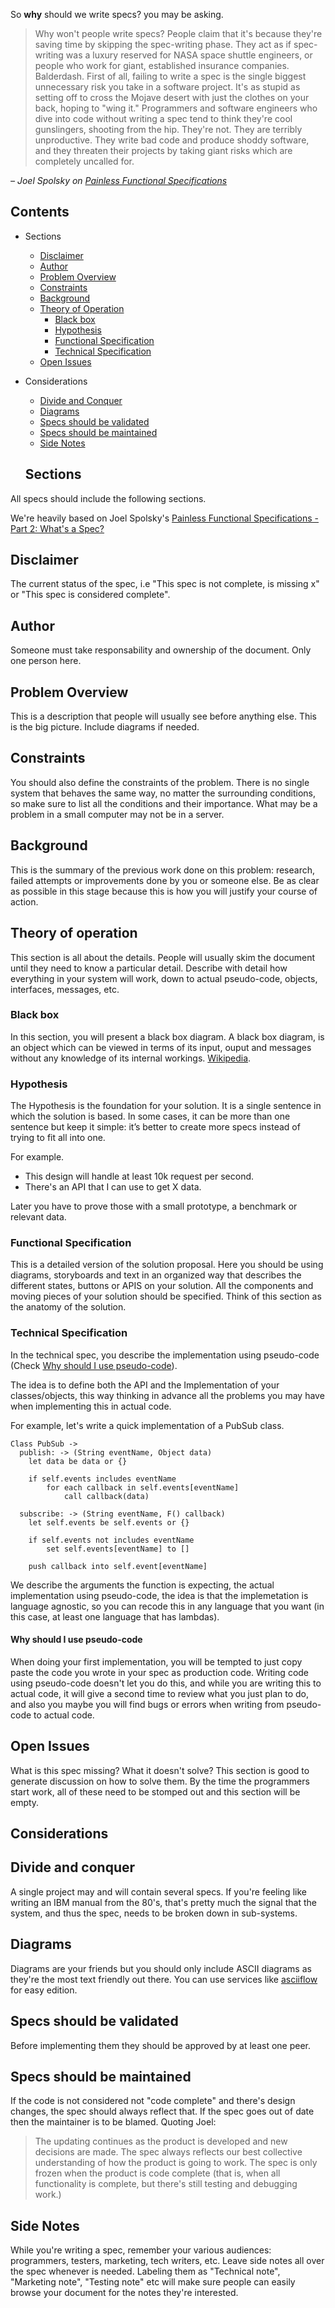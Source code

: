 So **why** should we write specs? you may be asking.

> Why won't people write specs? People claim that it's because they're saving time by skipping the spec-writing phase. They act as if spec-writing was a luxury reserved for NASA space shuttle engineers, or people who work for giant, established insurance companies. Balderdash. First of all, failing to write a spec is the single biggest unnecessary risk you take in a software project. It's as stupid as setting off to cross the Mojave desert with just the clothes on your back, hoping to "wing it." Programmers and software engineers who dive into code without writing a spec tend to think they're cool gunslingers, shooting from the hip. They're not. They are terribly unproductive. They write bad code and produce shoddy software, and they threaten their projects by taking giant risks which are completely uncalled for.

*– Joel Spolsky on [Painless Functional Specifications](http://www.joelonsoftware.com/articles/fog0000000036.html)*

## Contents

- Sections
  - [Disclaimer](#disclaimer)
  - [Author](#author)
  - [Problem Overview](#problem-overview)
  - [Constraints](#constraints)
  - [Background](#background)
  - [Theory of Operation](#theory-of-operation)
  	* [Black box](#black-box)
  	* [Hypothesis](#hypothesis)
	* [Functional Specification](#functional-specification)
	* [Technical Specification](#technical-specification)
  - [Open Issues](#open-issues)
- Considerations
  - [Divide and Conquer](#divide-and-conquer)
  - [Diagrams](#diagrams)
  - [Specs should be validated](#specs-should-be-validated)
  - [Specs should be maintained](#specs-should-be-maintained)
  - [Side Notes](#side-notes)
  
  ## Sections

All specs should include the following sections. 

We're heavily based on Joel Spolsky's [Painless Functional Specifications - Part 2: What's a Spec?](http://www.joelonsoftware.com/articles/fog0000000035.html)

## Disclaimer

The current status of the spec, i.e "This spec is not complete, is missing x" or "This spec is considered complete".

## Author

Someone must take responsability and ownership of the document. Only one person here.

## Problem Overview

This is a description that people will usually see before anything else. This is the big picture. Include diagrams if needed.

## Constraints

You should also define the constraints of the problem. There is no single system that behaves the same way, no matter the surrounding conditions, so make sure to list all the conditions and their importance. What may be a problem in a small computer may not be in a server.

## Background
This is the summary of the previous work done on this problem: research, failed attempts or improvements done by you or someone else. Be as clear as possible in this stage because this is how you will justify your course of action.

## Theory of operation

This section is all about the details. People will usually skim the document until they need to know a particular detail. Describe with detail how everything in your system will work, down to actual pseudo-code, objects, interfaces, messages, etc.

### Black box

In this section, you will present a black box diagram. A black box diagram, is an object which can be viewed in terms of its input, ouput and messages without any knowledge of its internal workings. [Wikipedia](http://en.wikipedia.org/wiki/Black_box).

### Hypothesis
The Hypothesis is the foundation for your solution. It is a single sentence in which the solution is based. In some cases, it can be more than one sentence but keep it simple: it’s better to create more specs instead of trying to fit all into one.

For example.

* This design will handle at least 10k request per second.
* There's an API that I can use to get X data.

Later you have to prove those with a small prototype, a benchmark or relevant data.

### Functional Specification
This is a detailed version of the solution proposal. Here you should be using diagrams, storyboards and text in an organized way that describes the different states, buttons or APIS on your solution. All the components and moving pieces of your solution should be specified. Think of this section as the anatomy of the solution.

### Technical Specification

In the technical spec, you describe the implementation using pseudo-code (Check [Why should I use pseudo-code](#why-should-i-use-pseudo-code)).

The idea is to define both the API and the Implementation of your classes/objects, this way thinking in advance all the problems you may have when implementing this in actual code.

For example, let's write a quick implementation of a PubSub class.

```
Class PubSub ->
  publish: -> (String eventName, Object data)
  	let data be data or {}
  	
	if self.events includes eventName
		for each callback in self.events[eventName]
			call callback(data)
    
  subscribe: -> (String eventName, F() callback)
  	let self.events be self.events or {}

  	if self.events not includes eventName
  		set self.events[eventName] to []
  	
  	push callback into self.event[eventName]
```

We describe the arguments the function is expecting, the actual implementation using pseudo-code, the idea is that the implemetation is language agnostic, so you can recode this in any language that you want (in this case, at least one language that has lambdas).

#### Why should I use pseudo-code

When doing your first implementation, you will be tempted to just copy paste the code you wrote in your spec as production code. Writing code using pseudo-code doesn't let you do this, and while you are writing this to actual code, it will give a second time to review what you just plan to do, and also you maybe you will find bugs or errors when writing from pseudo-code to actual code.

## Open Issues

What is this spec missing? What it doesn't solve? This section is good to generate discussion on how to solve them. By the time the programmers start work, all of these need to be stomped out and this section will be empty.

## Considerations

## Divide and conquer

A single project may and will contain several specs. If you're feeling like writing an IBM manual from the 80's, that's pretty much the signal that the system, and thus the spec, needs to be broken down in sub-systems.

## Diagrams

Diagrams are your friends but you should only include ASCII diagrams as they're the most text friendly out there. You can use services like [asciiflow](http://asciiflow.com) for easy edition.

## Specs should be validated

Before implementing them they should be approved by at least one peer.

## Specs should be maintained

If the code is not considered not "code complete" and there's design changes, the spec should always reflect that. If the spec goes out of date then the maintainer is to be blamed. Quoting Joel:

> The updating continues as the product is developed and new decisions are made. The spec always reflects our best collective understanding of how the product is going to work. The spec is only frozen when the product is code complete (that is, when all functionality is complete, but there's still testing and debugging work.)

## Side Notes

While you're writing a spec, remember your various audiences: programmers, testers, marketing, tech writers, etc. Leave side notes all over the spec whenever is needed. Labeling them as "Technical note", "Marketing note", "Testing note" etc will make sure people can easily browse your document for the notes they're interested.
